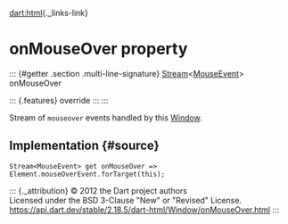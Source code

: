 [dart:html](../../dart-html/dart-html-library){._links-link}

onMouseOver property
====================

::: {#getter .section .multi-line-signature}
[Stream](../../dart-async/stream-class)\<[MouseEvent](../mouseevent-class)\>
onMouseOver

::: {.features}
override
:::
:::

Stream of `mouseover` events handled by this [Window](../window-class).

Implementation {#source}
--------------

``` {.language-dart data-language="dart"}
Stream<MouseEvent> get onMouseOver => Element.mouseOverEvent.forTarget(this);
```

::: {._attribution}
© 2012 the Dart project authors\
Licensed under the BSD 3-Clause \"New\" or \"Revised\" License.\
<https://api.dart.dev/stable/2.18.5/dart-html/Window/onMouseOver.html>
:::

